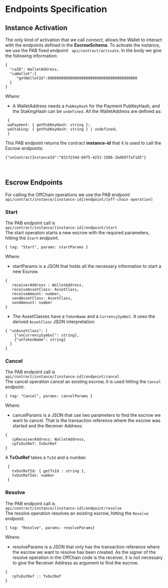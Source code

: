 # **Endpoints Specification**

## **Instance Activation**

The only kind of activation that we call *connect*, allows the Wallet to interact with the endpoints defined in the **EscrowSchema**. To activate the instance, we use the PAB fixed endpoint <code> api/contract/activate</code>. In the body we give the following information:

 ```
{
   "caID": WalletAddress,
   "caWallet":{
      "getWalletId":0000000000000000000000000000000000000000
   }
}
 ```

Where:

 - A WalletAddress needs a `PubKeyHash` for the Payment PubKeyHash, and the StakingHash can be `undefined`. All the WalletAddress are defined as:
 ```
  {
  waPayment: { getPubKeyHash: string };
  waStaking: { getPubKeyHash: string } | undefined;
  }
 ```

This PAB endpoint returns the contract **instance-id** that it is used to call the Escrow endpoints:

 ```
{"unContractInstanceId":"031f234d-69f5-4252-1586-1bd697faf1d5"}
 ```
<br>

## **Escrow Endpoints**

For calling the OffChain operations we use the PAB endpoint <code> api/contract/instance/[instance-id]/endpoint/[off-chain operation] </code>

### **Start**

The PAB endpoint call is <code> api/contract/instance/[instance-id]/endpoint/start</code> <br>
The start operation starts a new escrow with the required parameters, hitting the <code>Start</code> endpoint.

 ```
{ tag: "Start", params: startParams }
 ```

Where:

- startParams is a JSON that holds all the necessary information to start a new Escrow.

 ```
{
    receiverAddress : WalletAddress,
    receiveAssetClass: AssetClass,
    receiveAmount: number,
    sendAssetClass: AssetClass,
    sendAmount: number
}
 ```

- The AssetClasses have a `TokenName` and a `CurrencySymbol`. It uses the derived `AssetClass` JSON interpretation:
```
{ "unAssetClass": [
    {"unCurrencySymbol": string},
    {"unTokenName": string}
  ]
}
```

### **Cancel**

The PAB endpoint call is <code> api/contract/instance/[instance-id]/endpoint/cancel</code> <br>
The cancel operation cancel an existing escrow, it is used hitting the <code>Cancel</code> endpoint.

 ```
{ tag: "Cancel", params: cancelParams }
 ```

Where:

- cancelParams is a JSON that use two parameters to find the escrow we want to cancel. That is the transaction reference where the escrow was started and the Receiver Address:

 ```
{
    cpReceiverAddress: WalletAddress,
    cpTxOutRef: TxOutRef
}
 ```

A **TxOutRef** takes a `TxId` and a number.
 ```
  {
    txOutRefId: { getTxId : string },
    txOutRefIdx: number
  }
 ```

### **Resolve**

The PAB endpoint call is <code> api/contract/instance/[instance-id]/endpoint/resolve</code> <br>
The resolve operation resolves an existing escrow, hitting the <code>Resolve</code> endpoint.

 ```
{ tag: "Resolve", params: resolveParams}
 ```

Where:

- resolveParams is a JSON that only has the transaction reference where the escrow we want to resolve has been created.
As the signer of the resolve operation in the OffChain code is the receiver, it is not necessary to give the Receiver Address as argument to find the escrow.

 ```
{
    rpTxOutRef :: TxOutRef
}
 ```
